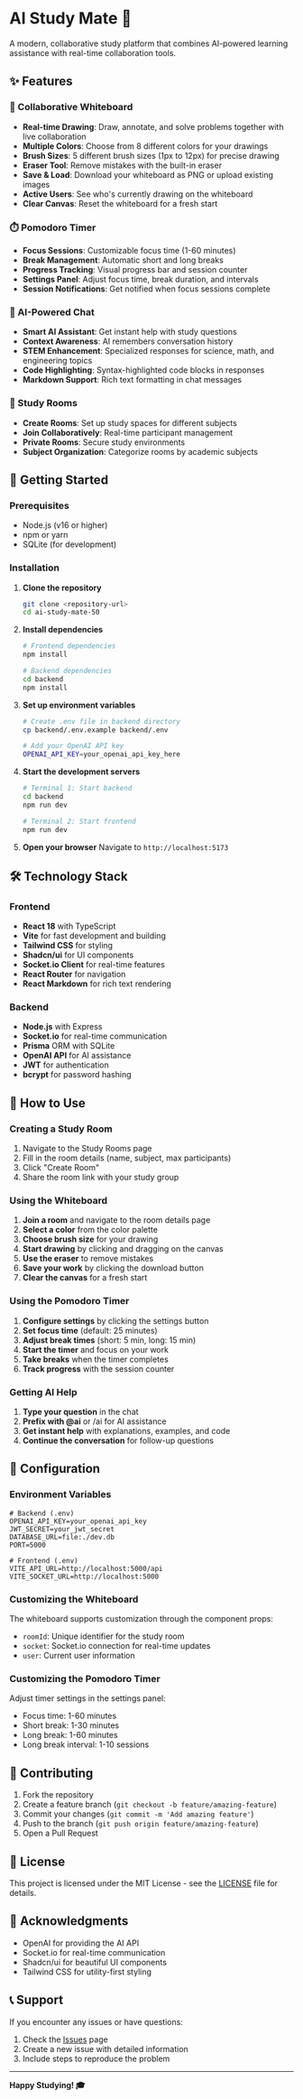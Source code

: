 # AI Study Mate 🧠

A modern, collaborative study platform that combines AI-powered learning assistance with real-time collaboration tools.

## ✨ Features

### 🎨 Collaborative Whiteboard
- **Real-time Drawing**: Draw, annotate, and solve problems together with live collaboration
- **Multiple Colors**: Choose from 8 different colors for your drawings
- **Brush Sizes**: 5 different brush sizes (1px to 12px) for precise drawing
- **Eraser Tool**: Remove mistakes with the built-in eraser
- **Save & Load**: Download your whiteboard as PNG or upload existing images
- **Active Users**: See who's currently drawing on the whiteboard
- **Clear Canvas**: Reset the whiteboard for a fresh start

### ⏱️ Pomodoro Timer
- **Focus Sessions**: Customizable focus time (1-60 minutes)
- **Break Management**: Automatic short and long breaks
- **Progress Tracking**: Visual progress bar and session counter
- **Settings Panel**: Adjust focus time, break duration, and intervals
- **Session Notifications**: Get notified when focus sessions complete

### 💬 AI-Powered Chat
- **Smart AI Assistant**: Get instant help with study questions
- **Context Awareness**: AI remembers conversation history
- **STEM Enhancement**: Specialized responses for science, math, and engineering topics
- **Code Highlighting**: Syntax-highlighted code blocks in responses
- **Markdown Support**: Rich text formatting in chat messages

### 👥 Study Rooms
- **Create Rooms**: Set up study spaces for different subjects
- **Join Collaboratively**: Real-time participant management
- **Private Rooms**: Secure study environments
- **Subject Organization**: Categorize rooms by academic subjects

## 🚀 Getting Started

### Prerequisites
- Node.js (v16 or higher)
- npm or yarn
- SQLite (for development)

### Installation

1. **Clone the repository**
   ```bash
   git clone <repository-url>
   cd ai-study-mate-50
   ```

2. **Install dependencies**
   ```bash
   # Frontend dependencies
   npm install
   
   # Backend dependencies
   cd backend
   npm install
   ```

3. **Set up environment variables**
   ```bash
   # Create .env file in backend directory
   cp backend/.env.example backend/.env
   
   # Add your OpenAI API key
   OPENAI_API_KEY=your_openai_api_key_here
   ```

4. **Start the development servers**
   ```bash
   # Terminal 1: Start backend
   cd backend
   npm run dev
   
   # Terminal 2: Start frontend
   npm run dev
   ```

5. **Open your browser**
   Navigate to `http://localhost:5173`

## 🛠️ Technology Stack

### Frontend
- **React 18** with TypeScript
- **Vite** for fast development and building
- **Tailwind CSS** for styling
- **Shadcn/ui** for UI components
- **Socket.io Client** for real-time features
- **React Router** for navigation
- **React Markdown** for rich text rendering

### Backend
- **Node.js** with Express
- **Socket.io** for real-time communication
- **Prisma** ORM with SQLite
- **OpenAI API** for AI assistance
- **JWT** for authentication
- **bcrypt** for password hashing

## 🎯 How to Use

### Creating a Study Room
1. Navigate to the Study Rooms page
2. Fill in the room details (name, subject, max participants)
3. Click "Create Room"
4. Share the room link with your study group

### Using the Whiteboard
1. **Join a room** and navigate to the room details page
2. **Select a color** from the color palette
3. **Choose brush size** for your drawing
4. **Start drawing** by clicking and dragging on the canvas
5. **Use the eraser** to remove mistakes
6. **Save your work** by clicking the download button
7. **Clear the canvas** for a fresh start

### Using the Pomodoro Timer
1. **Configure settings** by clicking the settings button
2. **Set focus time** (default: 25 minutes)
3. **Adjust break times** (short: 5 min, long: 15 min)
4. **Start the timer** and focus on your work
5. **Take breaks** when the timer completes
6. **Track progress** with the session counter

### Getting AI Help
1. **Type your question** in the chat
2. **Prefix with @ai** or /ai for AI assistance
3. **Get instant help** with explanations, examples, and code
4. **Continue the conversation** for follow-up questions

## 🔧 Configuration

### Environment Variables
```env
# Backend (.env)
OPENAI_API_KEY=your_openai_api_key
JWT_SECRET=your_jwt_secret
DATABASE_URL=file:./dev.db
PORT=5000

# Frontend (.env)
VITE_API_URL=http://localhost:5000/api
VITE_SOCKET_URL=http://localhost:5000
```

### Customizing the Whiteboard
The whiteboard supports customization through the component props:
- `roomId`: Unique identifier for the study room
- `socket`: Socket.io connection for real-time updates
- `user`: Current user information

### Customizing the Pomodoro Timer
Adjust timer settings in the settings panel:
- Focus time: 1-60 minutes
- Short break: 1-30 minutes
- Long break: 1-60 minutes
- Long break interval: 1-10 sessions

## 🤝 Contributing

1. Fork the repository
2. Create a feature branch (`git checkout -b feature/amazing-feature`)
3. Commit your changes (`git commit -m 'Add amazing feature'`)
4. Push to the branch (`git push origin feature/amazing-feature`)
5. Open a Pull Request

## 📝 License

This project is licensed under the MIT License - see the [LICENSE](LICENSE) file for details.

## 🙏 Acknowledgments

- OpenAI for providing the AI API
- Socket.io for real-time communication
- Shadcn/ui for beautiful UI components
- Tailwind CSS for utility-first styling

## 📞 Support

If you encounter any issues or have questions:
1. Check the [Issues](https://github.com/your-repo/issues) page
2. Create a new issue with detailed information
3. Include steps to reproduce the problem

---

**Happy Studying! 🎓**

